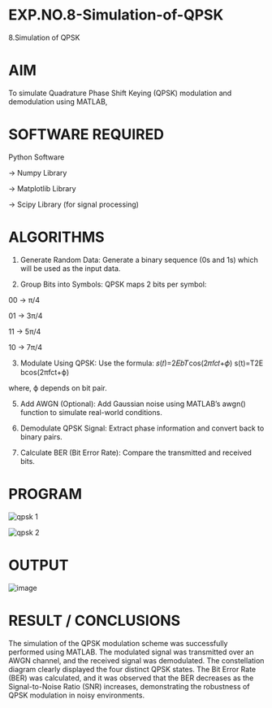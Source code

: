 # EXP.NO.8-Simulation-of-QPSK

8.Simulation of QPSK

# AIM

To simulate Quadrature Phase Shift Keying (QPSK) modulation and demodulation using MATLAB,

# SOFTWARE REQUIRED

Python Software

-> Numpy Library

-> Matplotlib Library

-> Scipy Library (for signal processing)

# ALGORITHMS

1. Generate Random Data:
Generate a binary sequence (0s and 1s) which will be used as the input data.

2. Group Bits into Symbols:
QPSK maps 2 bits per symbol:

00 → π/4

01 → 3π/4

11 → 5π/4

10 → 7π/4

3. Modulate Using QPSK:
Use the formula:
𝑠(𝑡)=2𝐸𝑏𝑇cos⁡(2𝜋𝑓𝑐𝑡+𝜙)
s(t)=T2E bcos(2πfct+ϕ)

where,
ϕ depends on bit pair.

5. Add AWGN (Optional):
Add Gaussian noise using MATLAB’s awgn() function to simulate real-world conditions.

6. Demodulate QPSK Signal:
Extract phase information and convert back to binary pairs.

7. Calculate BER (Bit Error Rate):
Compare the transmitted and received bits.

# PROGRAM

![qpsk 1](https://github.com/user-attachments/assets/f0069491-b1fa-4e36-b6f6-582044e71736)

![qpsk 2](https://github.com/user-attachments/assets/4736cf2a-0200-4f65-93b4-c782e20ef007)


# OUTPUT

![image](https://github.com/user-attachments/assets/0733fa83-5ff9-4822-9252-1a6d50fe1004)

 
# RESULT / CONCLUSIONS

The simulation of the QPSK modulation scheme was successfully performed using MATLAB. The modulated signal was transmitted over an AWGN channel, and the received signal was demodulated. The constellation diagram clearly displayed the four distinct QPSK states. The Bit Error Rate (BER) was calculated, and it was observed that the BER decreases as the Signal-to-Noise Ratio (SNR) increases, demonstrating the robustness of QPSK modulation in noisy environments.
